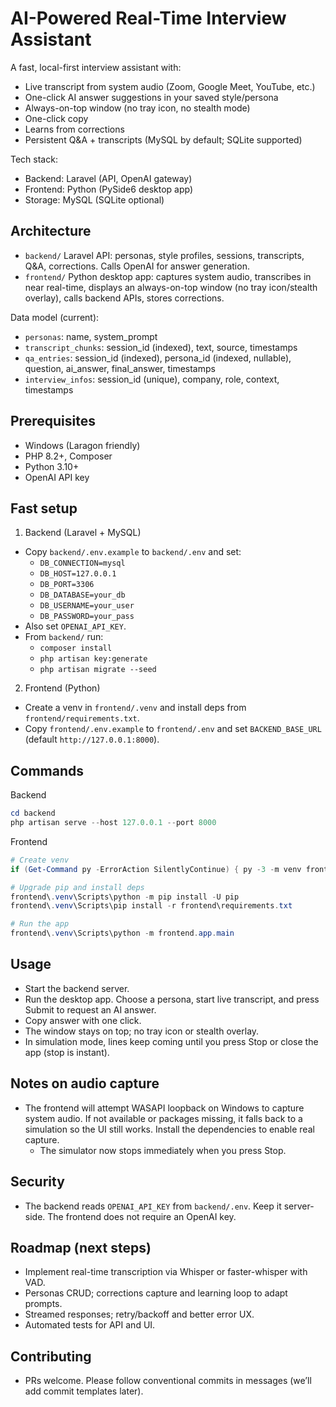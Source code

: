 # AI-Powered Real-Time Interview Assistant

A fast, local-first interview assistant with:
- Live transcript from system audio (Zoom, Google Meet, YouTube, etc.)
- One-click AI answer suggestions in your saved style/persona
- Always-on-top window (no tray icon, no stealth mode)
- One-click copy
- Learns from corrections
- Persistent Q&A + transcripts (MySQL by default; SQLite supported)

Tech stack:
- Backend: Laravel (API, OpenAI gateway)
- Frontend: Python (PySide6 desktop app)
- Storage: MySQL (SQLite optional)

## Architecture
- `backend/` Laravel API: personas, style profiles, sessions, transcripts, Q&A, corrections. Calls OpenAI for answer generation.
- `frontend/` Python desktop app: captures system audio, transcribes in near real-time, displays an always-on-top window (no tray icon/stealth overlay), calls backend APIs, stores corrections.

Data model (current):
- `personas`: name, system_prompt
- `transcript_chunks`: session_id (indexed), text, source, timestamps
- `qa_entries`: session_id (indexed), persona_id (indexed, nullable), question, ai_answer, final_answer, timestamps
- `interview_infos`: session_id (unique), company, role, context, timestamps

## Prerequisites
- Windows (Laragon friendly)
- PHP 8.2+, Composer
- Python 3.10+
- OpenAI API key

## Fast setup

1) Backend (Laravel + MySQL)
- Copy `backend/.env.example` to `backend/.env` and set:
  - `DB_CONNECTION=mysql`
  - `DB_HOST=127.0.0.1`
  - `DB_PORT=3306`
  - `DB_DATABASE=your_db`
  - `DB_USERNAME=your_user`
  - `DB_PASSWORD=your_pass`
- Also set `OPENAI_API_KEY`.
- From `backend/` run:
  - `composer install`
  - `php artisan key:generate`
  - `php artisan migrate --seed`

2) Frontend (Python)
- Create a venv in `frontend/.venv` and install deps from `frontend/requirements.txt`.
- Copy `frontend/.env.example` to `frontend/.env` and set `BACKEND_BASE_URL` (default `http://127.0.0.1:8000`).

## Commands
Backend
```powershell
cd backend
php artisan serve --host 127.0.0.1 --port 8000
```

Frontend
```powershell
# Create venv
if (Get-Command py -ErrorAction SilentlyContinue) { py -3 -m venv frontend\.venv } else { python -m venv frontend\.venv }

# Upgrade pip and install deps
frontend\.venv\Scripts\python -m pip install -U pip
frontend\.venv\Scripts\pip install -r frontend\requirements.txt

# Run the app
frontend\.venv\Scripts\python -m frontend.app.main
```

## Usage
- Start the backend server.
- Run the desktop app. Choose a persona, start live transcript, and press Submit to request an AI answer.
- Copy answer with one click.
- The window stays on top; no tray icon or stealth overlay.
- In simulation mode, lines keep coming until you press Stop or close the app (stop is instant).

## Notes on audio capture
- The frontend will attempt WASAPI loopback on Windows to capture system audio. If not available or packages missing, it falls back to a simulation so the UI still works. Install the dependencies to enable real capture.
  - The simulator now stops immediately when you press Stop.

## Security
- The backend reads `OPENAI_API_KEY` from `backend/.env`. Keep it server-side. The frontend does not require an OpenAI key.

## Roadmap (next steps)
- Implement real-time transcription via Whisper or faster-whisper with VAD.
- Personas CRUD; corrections capture and learning loop to adapt prompts.
- Streamed responses; retry/backoff and better error UX.
- Automated tests for API and UI.

## Contributing
- PRs welcome. Please follow conventional commits in messages (we’ll add commit templates later).
